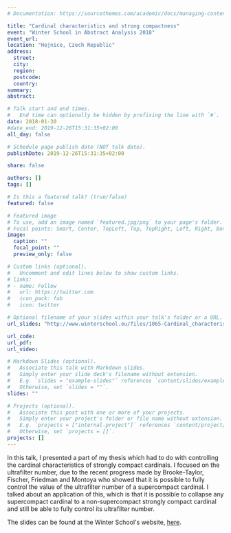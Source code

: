 ```yaml
---
# Documentation: https://sourcethemes.com/academic/docs/managing-content/

title: "Cardinal characteristics and strong compactness"
event: "Winter School in Abstract Analysis 2018"
event_url:
location: "Hejnice, Czech Republic"
address:
  street:
  city:
  region:
  postcode:
  country:
summary:
abstract:

# Talk start and end times.
#   End time can optionally be hidden by prefixing the line with `#`.
date: 2018-01-30
#date_end: 2019-12-26T15:31:35+02:00
all_day: false

# Schedule page publish date (NOT talk date).
publishDate: 2019-12-26T15:31:35+02:00

share: false

authors: []
tags: []

# Is this a featured talk? (true/false)
featured: false

# Featured image
# To use, add an image named `featured.jpg/png` to your page's folder.
# Focal points: Smart, Center, TopLeft, Top, TopRight, Left, Right, BottomLeft, Bottom, BottomRight.
image:
  caption: ""
  focal_point: ""
  preview_only: false

# Custom links (optional).
#   Uncomment and edit lines below to show custom links.
# links:
# - name: Follow
#   url: https://twitter.com
#   icon_pack: fab
#   icon: twitter

# Optional filename of your slides within your talk's folder or a URL.
url_slides: "http://www.winterschool.eu/files/1065-Cardinal_characteristics_and_strong_compactness1713943118.pdf"

url_code:
url_pdf:
url_video:

# Markdown Slides (optional).
#   Associate this talk with Markdown slides.
#   Simply enter your slide deck's filename without extension.
#   E.g. `slides = "example-slides"` references `content/slides/example-slides.md`.
#   Otherwise, set `slides = ""`.
slides: ""

# Projects (optional).
#   Associate this post with one or more of your projects.
#   Simply enter your project's folder or file name without extension.
#   E.g. `projects = ["internal-project"]` references `content/project/deep-learning/index.md`.
#   Otherwise, set `projects = []`.
projects: []
---
```


In this talk, I presented a part of my thesis which had to do with controlling the cardinal characteristics of strongly compact cardinals. I focused on the ultrafilter number, due to the recent progress made by Brooke-Taylor, Fischer, Friedman and Montoya who showed that it is possible to fully control the value of the ultrafilter number of a supercompact cardinal. I talked about an application of this, which is that it is possible to collapse any supercompact cardinal to a non-supercompact strongly compact cardinal and still be able to fully control its ultrafilter number.

The slides can be found at the Winter School's website, [here](http://www.winterschool.eu/files/1065-Cardinal_characteristics_and_strong_compactness1713943118.pdf).
